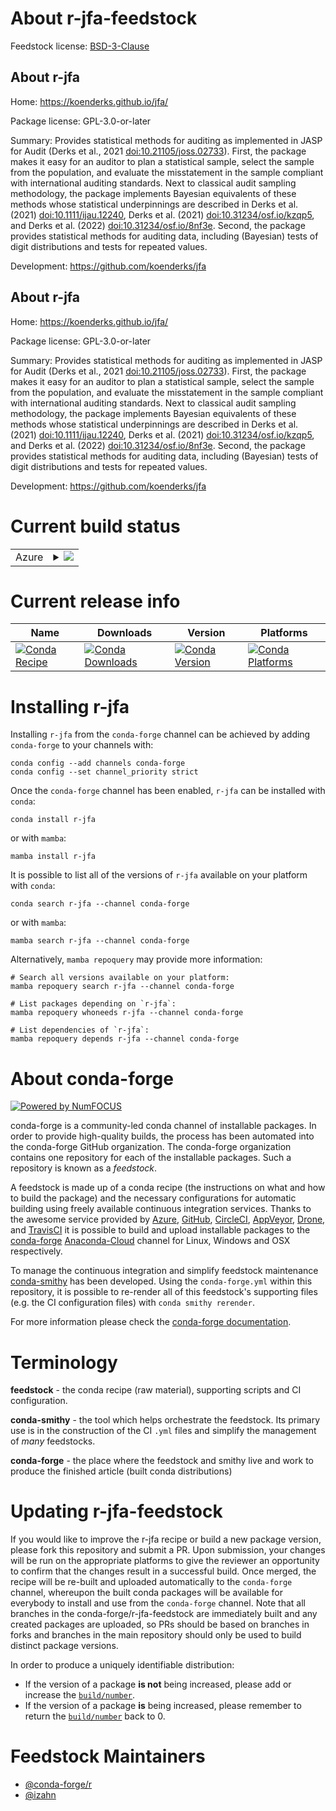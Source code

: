 About r-jfa-feedstock
=====================

Feedstock license: [BSD-3-Clause](https://github.com/conda-forge/r-jfa-feedstock/blob/main/LICENSE.txt)


About r-jfa
-----------

Home: https://koenderks.github.io/jfa/

Package license: GPL-3.0-or-later

Summary: Provides statistical methods for auditing as implemented in JASP for Audit (Derks et al., 2021 <doi:10.21105/joss.02733>). First, the package makes it easy for an auditor to plan a statistical sample, select the sample from the population, and evaluate the misstatement in the sample compliant with international auditing standards. Next to classical audit sampling methodology, the package implements Bayesian equivalents of these methods whose statistical underpinnings are described in Derks et al. (2021) <doi:10.1111/ijau.12240>, Derks et al. (2021) <doi:10.31234/osf.io/kzqp5>, and Derks et al. (2022) <doi:10.31234/osf.io/8nf3e>. Second, the package provides statistical methods for auditing data, including (Bayesian) tests of digit distributions and tests for repeated values.

Development: https://github.com/koenderks/jfa

About r-jfa
-----------

Home: https://koenderks.github.io/jfa/

Package license: GPL-3.0-or-later

Summary: Provides statistical methods for auditing as implemented in JASP for Audit (Derks et al., 2021 <doi:10.21105/joss.02733>). First, the package makes it easy for an auditor to plan a statistical sample, select the sample from the population, and evaluate the misstatement in the sample compliant with international auditing standards. Next to classical audit sampling methodology, the package implements Bayesian equivalents of these methods whose statistical underpinnings are described in Derks et al. (2021) <doi:10.1111/ijau.12240>, Derks et al. (2021) <doi:10.31234/osf.io/kzqp5>, and Derks et al. (2022) <doi:10.31234/osf.io/8nf3e>. Second, the package provides statistical methods for auditing data, including (Bayesian) tests of digit distributions and tests for repeated values.

Development: https://github.com/koenderks/jfa

Current build status
====================


<table>
    
  <tr>
    <td>Azure</td>
    <td>
      <details>
        <summary>
          <a href="https://dev.azure.com/conda-forge/feedstock-builds/_build/latest?definitionId=13362&branchName=main">
            <img src="https://dev.azure.com/conda-forge/feedstock-builds/_apis/build/status/r-jfa-feedstock?branchName=main">
          </a>
        </summary>
        <table>
          <thead><tr><th>Variant</th><th>Status</th></tr></thead>
          <tbody><tr>
              <td>linux_64_r_base4.2</td>
              <td>
                <a href="https://dev.azure.com/conda-forge/feedstock-builds/_build/latest?definitionId=13362&branchName=main">
                  <img src="https://dev.azure.com/conda-forge/feedstock-builds/_apis/build/status/r-jfa-feedstock?branchName=main&jobName=linux&configuration=linux%20linux_64_r_base4.2" alt="variant">
                </a>
              </td>
            </tr><tr>
              <td>linux_64_r_base4.3</td>
              <td>
                <a href="https://dev.azure.com/conda-forge/feedstock-builds/_build/latest?definitionId=13362&branchName=main">
                  <img src="https://dev.azure.com/conda-forge/feedstock-builds/_apis/build/status/r-jfa-feedstock?branchName=main&jobName=linux&configuration=linux%20linux_64_r_base4.3" alt="variant">
                </a>
              </td>
            </tr><tr>
              <td>osx_64_r_base4.2</td>
              <td>
                <a href="https://dev.azure.com/conda-forge/feedstock-builds/_build/latest?definitionId=13362&branchName=main">
                  <img src="https://dev.azure.com/conda-forge/feedstock-builds/_apis/build/status/r-jfa-feedstock?branchName=main&jobName=osx&configuration=osx%20osx_64_r_base4.2" alt="variant">
                </a>
              </td>
            </tr><tr>
              <td>osx_64_r_base4.3</td>
              <td>
                <a href="https://dev.azure.com/conda-forge/feedstock-builds/_build/latest?definitionId=13362&branchName=main">
                  <img src="https://dev.azure.com/conda-forge/feedstock-builds/_apis/build/status/r-jfa-feedstock?branchName=main&jobName=osx&configuration=osx%20osx_64_r_base4.3" alt="variant">
                </a>
              </td>
            </tr><tr>
              <td>win_64</td>
              <td>
                <a href="https://dev.azure.com/conda-forge/feedstock-builds/_build/latest?definitionId=13362&branchName=main">
                  <img src="https://dev.azure.com/conda-forge/feedstock-builds/_apis/build/status/r-jfa-feedstock?branchName=main&jobName=win&configuration=win%20win_64_" alt="variant">
                </a>
              </td>
            </tr>
          </tbody>
        </table>
      </details>
    </td>
  </tr>
</table>

Current release info
====================

| Name | Downloads | Version | Platforms |
| --- | --- | --- | --- |
| [![Conda Recipe](https://img.shields.io/badge/recipe-r--jfa-green.svg)](https://anaconda.org/conda-forge/r-jfa) | [![Conda Downloads](https://img.shields.io/conda/dn/conda-forge/r-jfa.svg)](https://anaconda.org/conda-forge/r-jfa) | [![Conda Version](https://img.shields.io/conda/vn/conda-forge/r-jfa.svg)](https://anaconda.org/conda-forge/r-jfa) | [![Conda Platforms](https://img.shields.io/conda/pn/conda-forge/r-jfa.svg)](https://anaconda.org/conda-forge/r-jfa) |

Installing r-jfa
================

Installing `r-jfa` from the `conda-forge` channel can be achieved by adding `conda-forge` to your channels with:

```
conda config --add channels conda-forge
conda config --set channel_priority strict
```

Once the `conda-forge` channel has been enabled, `r-jfa` can be installed with `conda`:

```
conda install r-jfa
```

or with `mamba`:

```
mamba install r-jfa
```

It is possible to list all of the versions of `r-jfa` available on your platform with `conda`:

```
conda search r-jfa --channel conda-forge
```

or with `mamba`:

```
mamba search r-jfa --channel conda-forge
```

Alternatively, `mamba repoquery` may provide more information:

```
# Search all versions available on your platform:
mamba repoquery search r-jfa --channel conda-forge

# List packages depending on `r-jfa`:
mamba repoquery whoneeds r-jfa --channel conda-forge

# List dependencies of `r-jfa`:
mamba repoquery depends r-jfa --channel conda-forge
```


About conda-forge
=================

[![Powered by
NumFOCUS](https://img.shields.io/badge/powered%20by-NumFOCUS-orange.svg?style=flat&colorA=E1523D&colorB=007D8A)](https://numfocus.org)

conda-forge is a community-led conda channel of installable packages.
In order to provide high-quality builds, the process has been automated into the
conda-forge GitHub organization. The conda-forge organization contains one repository
for each of the installable packages. Such a repository is known as a *feedstock*.

A feedstock is made up of a conda recipe (the instructions on what and how to build
the package) and the necessary configurations for automatic building using freely
available continuous integration services. Thanks to the awesome service provided by
[Azure](https://azure.microsoft.com/en-us/services/devops/), [GitHub](https://github.com/),
[CircleCI](https://circleci.com/), [AppVeyor](https://www.appveyor.com/),
[Drone](https://cloud.drone.io/welcome), and [TravisCI](https://travis-ci.com/)
it is possible to build and upload installable packages to the
[conda-forge](https://anaconda.org/conda-forge) [Anaconda-Cloud](https://anaconda.org/)
channel for Linux, Windows and OSX respectively.

To manage the continuous integration and simplify feedstock maintenance
[conda-smithy](https://github.com/conda-forge/conda-smithy) has been developed.
Using the ``conda-forge.yml`` within this repository, it is possible to re-render all of
this feedstock's supporting files (e.g. the CI configuration files) with ``conda smithy rerender``.

For more information please check the [conda-forge documentation](https://conda-forge.org/docs/).

Terminology
===========

**feedstock** - the conda recipe (raw material), supporting scripts and CI configuration.

**conda-smithy** - the tool which helps orchestrate the feedstock.
                   Its primary use is in the construction of the CI ``.yml`` files
                   and simplify the management of *many* feedstocks.

**conda-forge** - the place where the feedstock and smithy live and work to
                  produce the finished article (built conda distributions)


Updating r-jfa-feedstock
========================

If you would like to improve the r-jfa recipe or build a new
package version, please fork this repository and submit a PR. Upon submission,
your changes will be run on the appropriate platforms to give the reviewer an
opportunity to confirm that the changes result in a successful build. Once
merged, the recipe will be re-built and uploaded automatically to the
`conda-forge` channel, whereupon the built conda packages will be available for
everybody to install and use from the `conda-forge` channel.
Note that all branches in the conda-forge/r-jfa-feedstock are
immediately built and any created packages are uploaded, so PRs should be based
on branches in forks and branches in the main repository should only be used to
build distinct package versions.

In order to produce a uniquely identifiable distribution:
 * If the version of a package **is not** being increased, please add or increase
   the [``build/number``](https://docs.conda.io/projects/conda-build/en/latest/resources/define-metadata.html#build-number-and-string).
 * If the version of a package **is** being increased, please remember to return
   the [``build/number``](https://docs.conda.io/projects/conda-build/en/latest/resources/define-metadata.html#build-number-and-string)
   back to 0.

Feedstock Maintainers
=====================

* [@conda-forge/r](https://github.com/conda-forge/r/)
* [@izahn](https://github.com/izahn/)

